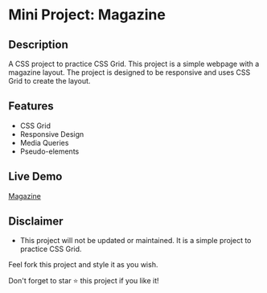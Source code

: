 # Mini Project: Magazine

## Description

A CSS project to practice CSS Grid. This project is a simple webpage with a magazine layout. The project is designed to be responsive and uses CSS Grid to create the layout.

## Features

-   CSS Grid
-   Responsive Design
-   Media Queries
-   Pseudo-elements

## Live Demo

[Magazine](https://eddking-qs.github.io/CSS-Mini_Projects-Magazine/)

## Disclaimer

-   This project will not be updated or maintained. It is a simple project to practice CSS Grid.

Feel fork this project and style it as you wish.

Don't forget to star ⭐ this project if you like it!
